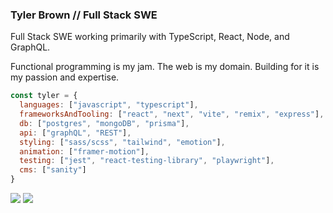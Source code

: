 ### Tyler Brown // Full Stack SWE

Full Stack SWE working primarily with TypeScript, React, Node, and GraphQL.

Functional programming is my jam. The web is my domain. Building for it is my passion and expertise.

```javascript
const tyler = {
  languages: ["javascript", "typescript"],
  frameworksAndTooling: ["react", "next", "vite", "remix", "express"],
  db: ["postgres", "mongoDB", "prisma"],
  api: ["graphQL", "REST"],
  styling: ["sass/scss", "tailwind", "emotion"],
  animation: ["framer-motion"],
  testing: ["jest", "react-testing-library", "playwright"],
  cms: ["sanity"]
}
```

<a href="https://linkedin.com/in/tylerbrowndev/"><img src="https://img.shields.io/badge/LinkedIn-0077B5?style=for-the-badge&logo=linkedin&logoColor=white" /></a>
<a href="https://twitter.com/t_brown11b"><img src="https://img.shields.io/badge/Twitter-1DA1F2?style=for-the-badge&logo=twitter&logoColor=white" /></a>
